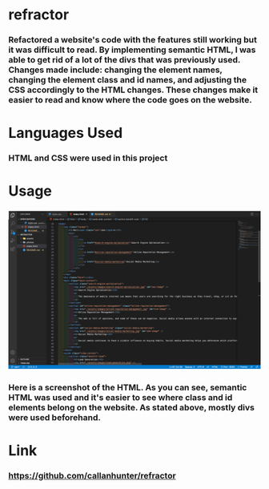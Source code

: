 # refractor

### Refactored a website's code with the features still working but it was difficult to read. By implementing semantic HTML, I was able to get rid of a lot of the divs that was previously used. Changes made include: changing the element names, changing the element class and id names, and adjusting the CSS accordingly to the HTML changes. These changes make it easier to read and know where the code goes on the website.

# Languages Used

### HTML and CSS were used in this project

# Usage

### ![Screenshot of HTML](assets/images/screenshot.png)

### Here is a screenshot of the HTML. As you can see, semantic HTML was used and it's easier to see where class and id elements belong on the website. As stated above, mostly divs were used beforehand.

# Link

### https://github.com/callanhunter/refractor
